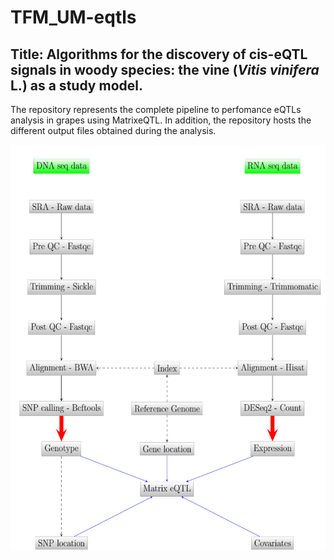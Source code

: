 # TFM_UM-eqtls
## Title: Algorithms for the discovery of cis-eQTL signals in woody species: the vine (*Vitis vinifera* L.) as a study model.


The repository represents the complete pipeline to perfomance eQTLs analysis in grapes using MatrixeQTL. In addition, the repository hosts the different output files obtained during the analysis.


![Screenshot](/Figures/generalpipeline.png)




